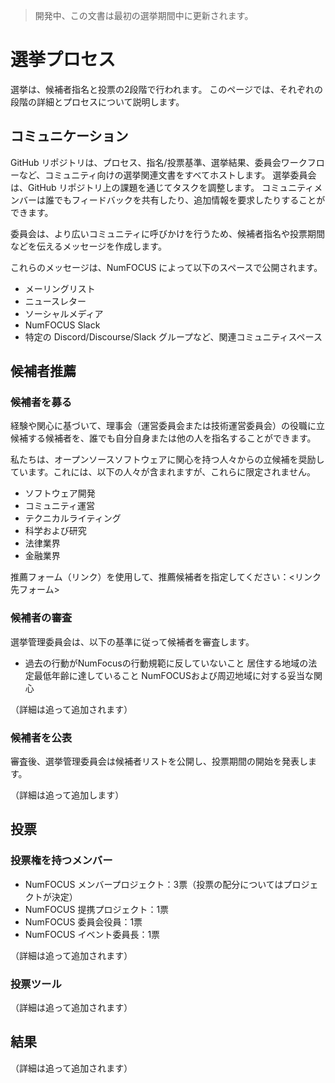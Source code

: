 > 開発中、この文書は最初の選挙期間中に更新されます。

# 選挙プロセス

選挙は、候補者指名と投票の2段階で行われます。
このページでは、それぞれの段階の詳細とプロセスについて説明します。

## コミュニケーション

GitHub リポジトリは、プロセス、指名/投票基準、選挙結果、委員会ワークフローなど、コミュニティ向けの選挙関連文書をすべてホストします。
選挙委員会は、GitHub リポジトリ上の課題を通じてタスクを調整します。
コミュニティメンバーは誰でもフィードバックを共有したり、追加情報を要求したりすることができます。

委員会は、より広いコミュニティに呼びかけを行うため、候補者指名や投票期間などを伝えるメッセージを作成します。

これらのメッセージは、NumFOCUS によって以下のスペースで公開されます。

- メーリングリスト
- ニュースレター
- ソーシャルメディア
- NumFOCUS Slack
- 特定の Discord/Discourse/Slack グループなど、関連コミュニティスペース

## 候補者推薦

### 候補者を募る

経験や関心に基づいて、理事会（運営委員会または技術運営委員会）の役職に立候補する候補者を、誰でも自分自身または他の人を指名することができます。

私たちは、オープンソースソフトウェアに関心を持つ人々からの立候補を奨励しています。これには、以下の人々が含まれますが、これらに限定されません。

- ソフトウェア開発
- コミュニティ運営
- テクニカルライティング
- 科学および研究
- 法律業界
- 金融業界

推薦フォーム（リンク）を使用して、推薦候補者を指定してください：<リンク先フォーム>

### 候補者の審査

選挙管理委員会は、以下の基準に従って候補者を審査します。

- 過去の行動がNumFocusの行動規範に反していないこと
  居住する地域の法定最低年齢に達していること
  NumFOCUSおよび周辺地域に対する妥当な関心

（詳細は追って追加されます）

### 候補者を公表

審査後、選挙管理委員会は候補者リストを公開し、投票期間の開始を発表します。

（詳細は追って追加します）

## 投票

### 投票権を持つメンバー

- NumFOCUS メンバープロジェクト：3票（投票の配分についてはプロジェクトが決定）
- NumFOCUS 提携プロジェクト：1票
- NumFOCUS 委員会役員：1票
- NumFOCUS イベント委員長：1票

（詳細は追って追加されます）

### 投票ツール

（詳細は追って追加されます）

## 結果

（詳細は追って追加されます）

